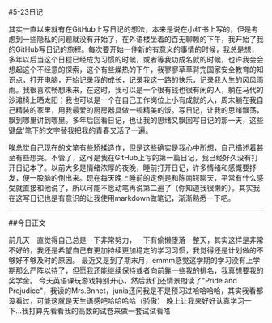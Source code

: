 #5-23日记

其实一直以来就有在GitHub上写日记的想法，本来是说在小红书上写的，但是考虑到一些隐私的问题就没有开始了，在外语楼坐着的百无聊赖的下午，我开始了我的GitHub写日记的旅程。每次要开始一件新的有意义的事情的时候，我总是想，多年以后当这个日程已经成为习惯的时候，或者等我功成名就的时候，也许我会会想起这个不经意的探索，这个有些燥热的下午，我寥寥草草背完国家安全教育的知识点，打开电脑，开始记录我的成长，记录我这一路的快乐，记录我人生的风风雨雨。我很喜欢畅想未来，在这时，我可以是一个很有钱也很有闲的人，躺在马代的沙滩椅上晒太阳；我也可以是一个在自己工作岗位上小有成就的人，周末躺在我自己精装的家里，用我最爱的厨房器具做一顿精美的饭。写日记，让我的思绪飘荡，飘到哪里讲到哪里。多年后回看日记，也让我的思绪又飘回写日记的那一天，这些键盘\'笔下的文字替我把我的青春又活了一遍。


唉总觉自己现在的文笔有些矫揉造作，但是这些确实是我心中所想，自己描述着甚至有些想哭。不管了，这可是我在GitHub上写的第一篇日记，我已经好久没有打开日记本了。以前大多是情绪浓厚的夜晚，睡前打开日记，许多情绪和感慨要抒发，便一股脑的倒出来。现在每天晚上睡前的定例是和陈南锷聊天，平常有什么感受就直接和他说了，所以可能不愿动笔再说第二遍了（你知道我很懒的）。其实我在这写日记也是有意识的让我使用markdown做笔记，渐渐熟悉一下吧。
********


##今日正文


前几天一直觉得自己总是一下非常努力，一下有偷懒堕落一整天，其实这样是非常不好的，我还是希望自己有更加持续更加稳定的学习习惯，我觉得还是计划做的不够好不够及时的原因。
最近又是到了期末月，emmm感觉这学期的学习没有上学期那么严阵以待了，但愿我还能继续保持或者向前靠一些我的排名，我真想要我的奖学金。
今天英语课玩游戏特别开心，然后我们还情景朗读了\"Pride and Prejudice\"，我读的Mrs.Bnnet，junia还问我是不是预习过哈哈哈哈，其实我看都没看过，可能这就是天生语感吧哈哈哈哈（骄傲）
晚上让我来好好认真学习一下...我打算先看看我的高数的试卷来做一套试试看咯
